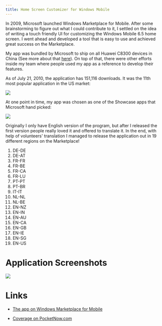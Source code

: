 ```yaml
---
title: Home Screen Customizer for Windows Mobile
---
```

In 2009, Microsoft launched Windows Marketplace for Mobile. After some
brainstorming to figure out what I could contribute to it, I settled on the
idea of writing a touch friendly UI for customizing the Windows Mobile 6.5 home
screen. I went ahead and developed a tool that is easy to use and achieved
great success on the Marketplace.

My app was bundled by Microsoft to ship on all Huawei C8300 devices in China
(See more about that [here][1]). On top of that, there were other efforts
inside my team where people used my app as a reference to develop their
features.

As of July 21, 2010, the application has 151,116 downloads. It was the 11th
most popular application in the US market:

[![](https://imagedatastore.appspot.com/ahBzfmltYWdlZGF0YXN0b3Jlcg4LEgVpbWFnZRiLufECDA)](https://imagedatastore.appspot.com/ahBzfmltYWdlZGF0YXN0b3Jlcg4LEgVpbWFnZRiJ9rADDA)

At one point in time, my app was chosen as one of the Showcase apps that
Microsoft hand picked:

[![](https://imagedatastore.appspot.com/ahBzfmltYWdlZGF0YXN0b3Jlcg4LEgVpbWFnZRibkOwDDA)](https://imagedatastore.appspot.com/ahBzfmltYWdlZGF0YXN0b3Jlcg0LEgVpbWFnZRjs8gYM)

Originally I only have English version of the program, but after I released the
first version people really loved it and offered to translate it. In the end,
with help of volunteers' translation I managed to release the application out
in 19 different regions on the Marketplace!

1. DE-DE
1. DE-AT
1. FR-FR
1. FR-BE
1. FR-CA
1. FR-LU
1. PT-PT
1. PT-BR
1. IT-IT
1. NL-NL
1. NL-BE
1. EN-NZ
1. EN-IN
1. EN-AU
1. EN-CA
1. EN-GB
1. EN-IE
1. EN-SG
1. EN-US

# Application Screenshots

![](https://imagedatastore.appspot.com/ahBzfmltYWdlZGF0YXN0b3Jlcg4LEgVpbWFnZRj-p7ADDA)

# Links
	
- [The app on Windows Marketplace for Mobile][2]
- [Coverage on PocketNow.com][3]


  [1]: /2011/03/27/home-screen-customizer-found-on-microsoft-china/
  [2]: http://marketplace.windowsphone.com/details.aspx?appId=da4e3a1c-f15e-4b6d-ac1e-0dd6855ffb61
  [3]: http://pocketnow.com/tweaks-hacks/i-want-my-recent-programs

